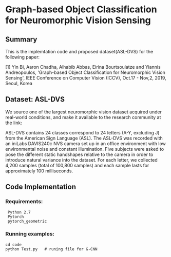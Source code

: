 # Graph-based Object Classification for Neuromorphic Vision Sensing

## Summary
This is the implemtation code and proposed dataset(ASL-DVS) for the following paper:

[1] Yin Bi, Aaron Chadha, Alhabib Abbas, Eirina Bourtsoulatze and Yiannis Andreopoulos, 'Graph-based Object Classification for Neuromorphic Vision Sensing', IEEE Conference on Computer Vision (ICCV), Oct.17 - Nov,2, 2019, Seoul, Korea

## Dataset: ASL-DVS 
We source one of the largest neuromorphic vision dataset acquired under real-world conditions, and make it available to the research community at the link: 

ASL-DVS contains 24 classes correspond to 24 letters (A-Y, excluding J) from the American Sign Language (ASL). The ASL-DVS was recorded with an iniLabs DAVIS240c NVS camera set up in an office environment with low environmental noise and constant illumination. Five subjects were asked to pose the different static handshapes relative to the camera in order to introduce natural variance into the dataset. For each letter, we collected 4,200 samples (total of 100,800 samples) and each sample lasts for approximately 100 milliseconds.


## Code Implementation
### Requirements:
     Python 2.7 
     Pytorch 
     pytorch_geometric
     
     
### Running examples:
    cd code
    python Test.py   # runing file for G-CNN 
